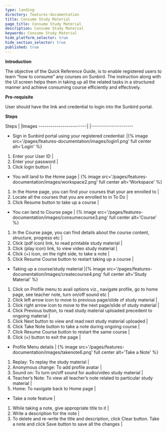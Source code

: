 ```yaml
---
type: landing
directory: features-documentation
title: Consume Study Material
page_title: Consume Study Material
description: Consume Study Material
keywords: Consume Study Material
hide_platform_selector: true
hide_section_selector: true
published: true
---
```


**Introduction**

The objective of the Quick Reference Guide, is to enable registered users to learn “how to consume” any courses on Sunbird. The instruction along with the UI screen helps them in taking up all the related tasks in a structured manner and achieve consuming course efficiently and effectively.

**Pre-requisite**

User should have the link and credential to login into the Sunbird portal.

**Steps**

Steps   				| |Images
------------------------| |---------------------
- Sign in Sunbird portal using your registered credential:	|{% image src='/pages/features-documentation/images/login1.png' full center alt='Login' %}
1. Enter your User ID   | 
2. Enter your password  |
3. Click login button   | 
- You will land to the Home page	| {% image src='/pages/features-documentation/images/workspace2.png' full center alt='Workspace' %}
1. In the Home page, you can find your courses that your are enrolled to	| 
2. Locate all the courses that you are enrolled to in To Do	|
3. Click Resume button to take up a course	|
- You can land to Course page	| {% image src='/pages/features-documentation/images/consumecourse3.png' full center alt='Course' %}
1. In the Course page, you can find details about the course content, structure, progress etc	|   
2. Click (pdf icon) link, to read printable study material	|
3. Click (play icon) link, to view video study material	|
4. Click (+) icon, on the right side, to take a note	|
5. Click Resume Course button to restart taking up a course	|
- Taking up  a course/study material	|{% image src='/pages/features-documentation/images/createcourse4.png' full center alt='Study Material' %}
1. Click on Profile menu to avail options viz., navigate profile, go to home page, see teacher note, turn on/off sound etc  |
2. Click left arrow icon to move to previous page/slide of study material   |
3. Click right arrow icon to move to the next page/slide of study material  |
4. Click Previous button, to read study material uploaded precedent to ongoing material |
5. Click Next button to view and read next study material uploaded  |
6. Click Take Note button to take a note during ongoing course  |
7. Click Resume Course button to restart the same course    |
8. Click (×) button to exit the page    |
- Profile Menu details  | {% image src='/pages/features-documentation/images/takenote6.png' full center alt='Take a Note' %}
1. Replay: To replay the study material |
2. Anonymous change: To add profile avatar  |
3. Sound on: To turn on/off sound for audio/video study material    |
4. Teacher’s Note: To view all teacher’s note related to particular study material  |
5. Home: To navigate back to Home page  |
- Take a note feature   |
1. While taking a note, give appropriate title to it    |
2. Write a description for the note |
3. To delete and re-write the title and description, click Clear button. Take a note and click Save button to save all the changes  |